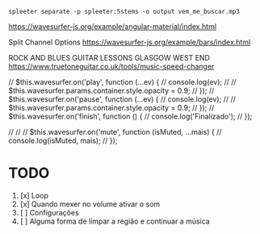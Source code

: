 ```
spleeter separate -p spleeter:5stems -o output vem_me_buscar.mp3
```

https://wavesurfer-js.org/example/angular-material/index.html


Split Channel Options
https://wavesurfer-js.org/example/bars/index.html


ROCK AND BLUES GUITAR LESSONS GLASGOW WEST END
https://www.truetoneguitar.co.uk/tools/music-speed-changer

//     $this.wavesurfer.on('play', function (...ev) {
//         console.log(ev);
//         // $this.wavesurfer.params.container.style.opacity = 0.9;
//     });
//     $this.wavesurfer.on('pause', function (...ev) {
//         console.log(ev);
//         // $this.wavesurfer.params.container.style.opacity = 0.9;
//     });
//     $this.wavesurfer.on('finish', function () {
//         console.log('Finalizado');
//     });

//     //
//     $this.wavesurfer.on('mute', function (isMuted, ...mais) {
//         console.log(isMuted, mais);
//     });

# TODO
1. [x] Loop
2. [x] Quando mexer no volume ativar o som
3. [ ] Configurações
4. [ ] Alguma forma de limpar a região e continuar a música
